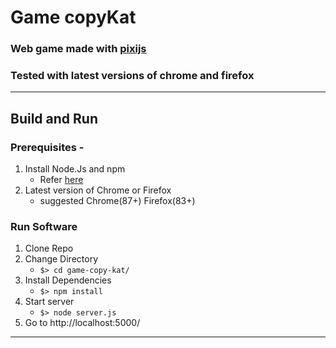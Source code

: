 # Game copyKat

### Web game made with [pixijs](https://www.pixijs.com/)

### Tested with latest versions of chrome and firefox

----------

## Build and Run

### Prerequisites -

1. Install Node.Js and npm
   - Refer [here](https://nodejs.org/en/download/)
2. Latest version of Chrome or Firefox
   - suggested Chrome(87+) Firefox(83+)

### Run Software

1. Clone Repo
2. Change Directory
   - `$> cd game-copy-kat/`
3. Install Dependencies
   - `$> npm install`
4. Start server
   - `$> node server.js`
5. Go to http://localhost:5000/

----------

